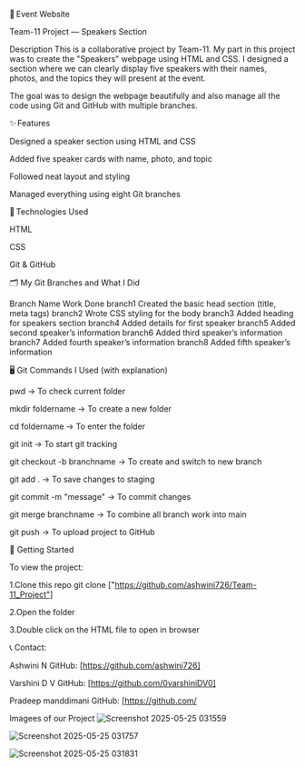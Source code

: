 🏅 Event Website

Team-11 Project — Speakers Section

Description
This is a collaborative project by Team-11. My part in this project was to create the "Speakers" webpage using HTML and CSS. 
I designed a section where we can clearly display five speakers with their names, photos, and the topics they will present at the event.

The goal was to design the webpage beautifully and also manage all the code using Git and GitHub with multiple branches.

✨ Features

Designed a speaker section using HTML and CSS

Added five speaker cards with name, photo, and topic

Followed neat layout and styling

Managed everything using eight Git branches

🧰 Technologies Used

HTML

CSS

Git & GitHub

🗂️ My Git Branches and What I Did

Branch Name	Work Done
branch1	Created the basic head section (title, meta tags)
branch2	Wrote CSS styling for the body
branch3	Added heading for speakers section
branch4	Added details for first speaker
branch5	Added second speaker’s information
branch6	Added third speaker’s information
branch7	Added fourth speaker’s information
branch8	Added fifth speaker’s information

🖥️ Git Commands I Used (with explanation)

pwd → To check current folder

mkdir foldername → To create a new folder

cd foldername → To enter the folder

git init → To start git tracking

git checkout -b branchname → To create and switch to new branch

git add . → To save changes to staging

git commit -m "message" → To commit changes

git merge branchname → To combine all branch work into main

git push → To upload project to GitHub

📌 Getting Started

To view the project:

1.Clone this repo
git clone ["https://github.com/ashwini726/Team-11_Project"]

2.Open the folder

3.Double click on the HTML file to open in browser

📞 Contact:

Ashwini N
GitHub: [https://github.com/ashwini726]

Varshini D V
GitHub: [https://github.com/0varshiniDV0]

Pradeep manddimani
GitHub: [https://github.com/

Imagees of our Project
![Screenshot 2025-05-25 031559](https://github.com/user-attachments/assets/04cf5368-ae6d-452f-a614-fb880ea16f7d)

![Screenshot 2025-05-25 031757](https://github.com/user-attachments/assets/1b20df0f-324e-442d-afc8-084fe75c2778)

![Screenshot 2025-05-25 031831](https://github.com/user-attachments/assets/a1ea206d-623c-44b4-ba88-39d12701e1bc)


